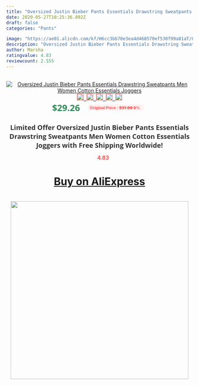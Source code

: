 ```yaml
---
title: "Oversized Justin Bieber Pants Essentials Drawstring Sweatpants Men Women Cotton Essentials Joggers"
date: 2020-05-27T10:25:36.892Z
draft: false
categories: "Pants"

image: "https://ae01.alicdn.com/kf/H6cc3bb70e3ea4d468570ef530f99a81aT/Oversized-Justin-Bieber-Pants-Essentials-Drawstring-Sweatpants-Men-Women-Cotton-Essentials-Joggers.jpg"
description: "Oversized Justin Bieber Pants Essentials Drawstring Sweatpants Men Women Cotton Essentials Joggers"
author: Marsha
ratingvalue: 4.83
reviewcount: 2.555
---
```

<br>
<div style="text-align: center;">
<a href="https://s.click.aliexpress.com/e/_9Hciw1" target="_blank" rel="nofollow noopener noreferrer"><img alt="Oversized Justin Bieber Pants Essentials Drawstring Sweatpants Men Women Cotton Essentials Joggers" class="magnifier-image" src="https://ae01.alicdn.com/kf/H6cc3bb70e3ea4d468570ef530f99a81aT/Oversized-Justin-Bieber-Pants-Essentials-Drawstring-Sweatpants-Men-Women-Cotton-Essentials-Joggers.jpg_640x640.jpg">
<br>
<img style="border:1px solid salmon" src="https://ae01.alicdn.com/kf/H6cc3bb70e3ea4d468570ef530f99a81aT/Oversized-Justin-Bieber-Pants-Essentials-Drawstring-Sweatpants-Men-Women-Cotton-Essentials-Joggers.jpg_120x120.jpg">&nbsp;&nbsp;<img style="border:1px solid salmon" src="https://ae01.alicdn.com/kf/H6b27f5598f134c86a5146deae841ec6du/Oversized-Justin-Bieber-Pants-Essentials-Drawstring-Sweatpants-Men-Women-Cotton-Essentials-Joggers.jpg_120x120.jpg">&nbsp;&nbsp;<img style="border:1px solid salmon" src="https://ae01.alicdn.com/kf/H3004ce96e1e745719f13c12dcdf82e57y/Oversized-Justin-Bieber-Pants-Essentials-Drawstring-Sweatpants-Men-Women-Cotton-Essentials-Joggers.jpg_120x120.jpg">&nbsp;&nbsp;<img style="border:1px solid salmon" src="https://ae01.alicdn.com/kf/Hed5cd5c4c3874a369a8218e67f8014550/Oversized-Justin-Bieber-Pants-Essentials-Drawstring-Sweatpants-Men-Women-Cotton-Essentials-Joggers.jpg_120x120.jpg">&nbsp;&nbsp;<img style="border:1px solid salmon" src="https://ae01.alicdn.com/kf/Heb90499b1fb0403c9f88772608b5e9cet/Oversized-Justin-Bieber-Pants-Essentials-Drawstring-Sweatpants-Men-Women-Cotton-Essentials-Joggers.jpg_120x120.jpg"></a></div><br0>
<div style="text-align: center;"><span style="background-color: white; border: 0px; box-sizing: border-box; color: seagreen; display: inline-block; font-family: &quot;open sans&quot; , &quot;arial&quot; , &quot;helvetica&quot; , sans-serif , &quot;heiti&quot;; font-size: 24px; font-stretch: inherit; font-weight: 700; line-height: inherit; margin: 0px 10px 0px 0px; padding: 0px; vertical-align: middle;">$29.26 </span>
<span style="background: rgb(255 , 241 , 241); border-radius: 3px; border: 0px; box-sizing: border-box; color: #ff4747; display: inline-block; font-family: inherit; font-size: 12px; font-stretch: inherit; font-style: inherit; font-variant: inherit; font-weight: 600; line-height: inherit; margin: 0px; padding: 2px 5px; transform: scale(0.9); vertical-align: middle;">Original Price : <b style="text-decoration: line-through;">$31.80 </b> 8%&nbsp;&nbsp;</span></div>
<h1 style="color: #333333; display: inline-block; font-family: &quot;open sans&quot; , &quot;arial&quot; , &quot;helvetica&quot; , sans-serif , &quot;heiti&quot;; font-size: 18px; font-stretch: inherit; font-weight: 700; text-align: center;">Limited Offer Oversized Justin Bieber Pants Essentials Drawstring Sweatpants Men Women Cotton Essentials Joggers with Free Shipping Worldwide!</h1>
<div style="color: #ff4747; text-align: center;">
<img src="https://4.bp.blogspot.com/-M0ZcTcb-5uY/XleCXlxnR4I/AAAAAAAAAEc/OrjgMkXV1oMQFaCRZj5HQwOCBcu3w1FegCPcBGAYYCw/s1600/star.png" style="height: 15px;">&nbsp;<b>4.83</b></div>
<div class="button_cont" align="center"><a class="buynow_a" href="https://s.click.aliexpress.com/e/_9Hciw1" target="_blank" rel="nofollow noopener noreferrer"><H1>Buy on AliExpress</H1></a></div><br>
<div class="separator" style="clear: both; text-align: center;">
<img src="https://lh3.googleusercontent.com/-pTy5HemUv9M/XlePHvY0dAI/AAAAAAAAAE4/0nX5iRUoIWY8eMW9Dpxeirr157OZliDIgCLcBGAsYHQ/s1600/badge.gif" width="480">
</div>
